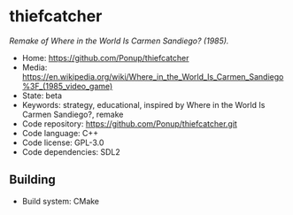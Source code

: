 # thiefcatcher

_Remake of Where in the World Is Carmen Sandiego? (1985)._

- Home: https://github.com/Ponup/thiefcatcher
- Media: https://en.wikipedia.org/wiki/Where_in_the_World_Is_Carmen_Sandiego%3F_(1985_video_game)
- State: beta
- Keywords: strategy, educational, inspired by Where in the World Is Carmen Sandiego?, remake
- Code repository: https://github.com/Ponup/thiefcatcher.git
- Code language: C++
- Code license: GPL-3.0
- Code dependencies: SDL2

## Building

- Build system: CMake
